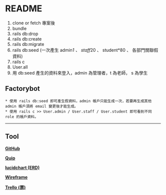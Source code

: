 # README

1. clone or fetch 專案後
2. bundle
3. rails db:drop
4. rails db:create
5. rails db:migrate
6. rails db:seed (一次產生 admin*1 、 staff*20 、 student\*80 、 各部門關聯假資料)
7. rails c
8. User.all
9. 用 db:seed 產生的資料來登入，admin 為管理者，t 為老師， s 為學生

## Factorybot

    * 使用 rails db:seed 即可產生假資料，admin 帳戶只能生成一次，若要再生成其他 admin 帳戶須將 email 變更後才能生成。
    * 使用 rails c >> User.admin / User.staff / User.student 即可看到不同 role 的帳戶資料。

---

## Tool

[**GitHub**](https://github.com/River-Ye/oh_my_wage/)

[**Quip**](https://riverye.quip.com/OcZAOAihsSC)

[**lucidchart (ERD)**](https://www.lucidchart.com/documents/edit/52440e0b-0748-4620-9b85-6fbf4642601b)

[**Wireframe**](https://whimsical.com/JgPoSu5DBGz4kNfxC9S99L)

[**Trello (票)**](https://trello.com/oh_my_wage)
